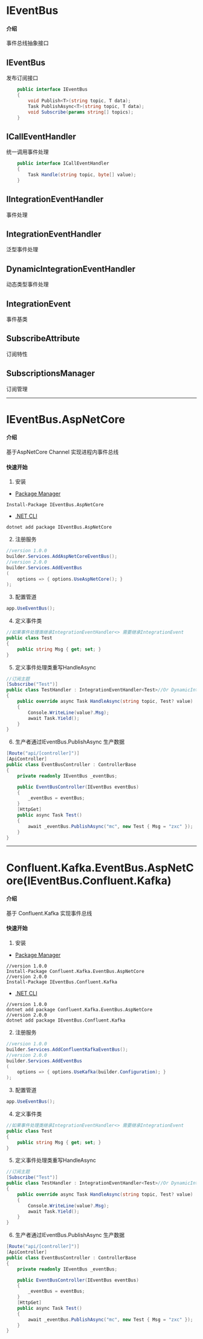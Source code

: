 # IEventBus

#### 介绍
事件总线抽象接口

## IEventBus 

发布订阅接口

```C#
    public interface IEventBus
    {
        void Publish<T>(string topic, T data);
        Task PublishAsync<T>(string topic, T data);
        void Subscribe(params string[] topics);
    }
```

## ICallEventHandler

统一调用事件处理

```C#
    public interface ICallEventHandler
    {
        Task Handle(string topic, byte[] value);
    }
```

## IIntegrationEventHandler

事件处理

## IntegrationEventHandler<T>

泛型事件处理

## DynamicIntegrationEventHandler

动态类型事件处理

## IntegrationEvent

事件基类



## SubscribeAttribute

订阅特性

## SubscriptionsManager

订阅管理



---



# IEventBus.AspNetCore



#### 介绍
基于AspNetCore Channel 实现进程内事件总线

#### 快速开始

1. 安装

- [Package Manager](https://www.nuget.org/packages/IEventBus.AspNetCore)

```
Install-Package IEventBus.AspNetCore
```

- [.NET CLI](https://www.nuget.org/packages/IEventBus.AspNetCore)

```
dotnet add package IEventBus.AspNetCore
```

2. 注册服务

```c#
//version 1.0.0
builder.Services.AddAspNetCoreEventBus();
//version 2.0.0
builder.Services.AddEventBus
(
    options => { options.UseAspNetCore(); }
);
```

3. 配置管道

```c#
app.UseEventBus();
```

4. 定义事件类

```C#
//如果事件处理类继承IntegrationEventHandler<> 需要继承IntegrationEvent
public class Test 
{
    public string Msg { get; set; }
}
```

5. 定义事件处理类重写HandleAsync

```C#
//订阅主题
[Subscribe("Test")]
public class TestHandler : IntegrationEventHandler<Test>//Or DynamicIntegrationEventHandler
{
    public override async Task HandleAsync(string topic, Test? value)
    {
        Console.WriteLine(value?.Msg);
        await Task.Yield();
    }
}
```

6. 生产者通过IEventBus.PublishAsync 生产数据

```c#
[Route("api/[controller]")]
[ApiController]
public class EventBusController : ControllerBase
{
    private readonly IEventBus _eventBus;

    public EventBusController(IEventBus eventBus)
    {
        _eventBus = eventBus;
    }
    [HttpGet]
    public async Task Test()
    {
        await _eventBus.PublishAsync("mc", new Test { Msg = "zxc" });
    }
}
```



---



# Confluent.Kafka.EventBus.AspNetCore(IEventBus.Confluent.Kafka)

#### 介绍
基于 Confluent.Kafka 实现事件总线

#### 快速开始

1. 安装

- [Package Manager](https://www.nuget.org/packages/Confluent.Kafka.EventBus.AspNetCore)

```
//version 1.0.0
Install-Package Confluent.Kafka.EventBus.AspNetCore
//version 2.0.0
Install-Package IEventBus.Confluent.Kafka

```

- [.NET CLI](https://www.nuget.org/packages/Confluent.Kafka.EventBus.AspNetCore)

```
//version 1.0.0
dotnet add package Confluent.Kafka.EventBus.AspNetCore
//version 2.0.0
dotnet add package IEventBus.Confluent.Kafka
```

2. 注册服务

```c#
//version 1.0.0
builder.Services.AddConfluentKafkaEventBus();
//version 2.0.0
builder.Services.AddEventBus
(
    options => { options.UseKafka(builder.Configuration); }
);
```

3. 配置管道

```c#
app.UseEventBus();
```

4. 定义事件类

```C#
//如果事件处理类继承IntegrationEventHandler<> 需要继承IntegrationEvent
public class Test 
{
    public string Msg { get; set; }
}
```

5. 定义事件处理类重写HandleAsync

```C#
//订阅主题
[Subscribe("Test")]
public class TestHandler : IntegrationEventHandler<Test>//Or DynamicIntegrationEventHandler
{
    public override async Task HandleAsync(string topic, Test? value)
    {
        Console.WriteLine(value?.Msg);
        await Task.Yield();
    }
}
```

6. 生产者通过IEventBus.PublishAsync 生产数据

```C#
[Route("api/[controller]")]
[ApiController]
public class EventBusController : ControllerBase
{
    private readonly IEventBus _eventBus;

    public EventBusController(IEventBus eventBus)
    {
        _eventBus = eventBus;
    }
    [HttpGet]
    public async Task Test()
    {
        await _eventBus.PublishAsync("mc", new Test { Msg = "zxc" });
    }
}

```

